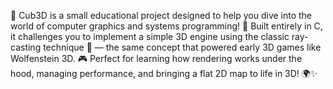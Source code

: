 🧠 Cub3D is a small educational project designed to help you dive into the world of computer graphics and systems programming! 🚀
Built entirely in C, it challenges you to implement a simple 3D engine using the classic ray-casting technique 🔦 — the same concept that powered early 3D games like Wolfenstein 3D. 🎮
Perfect for learning how rendering works under the hood, managing performance, and bringing a flat 2D map to life in 3D! 🌍✨
